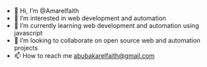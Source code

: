 - 👋 Hi, I’m @Amarelfaith
- 👀 I’m interested in web development and automation
- 🌱 I’m currently learning web development and automation using javascript
- 💞️ I’m looking to collaborate on open source web and automation projects
- 📫 How to reach me abubakarelfaith@gmail.com

<!---
Amarelfaith/Amarelfaith is a ✨ special ✨ repository because its `README.md` (this file) appears on your GitHub profile.
You can click the Preview link to take a look at your changes.
--->
